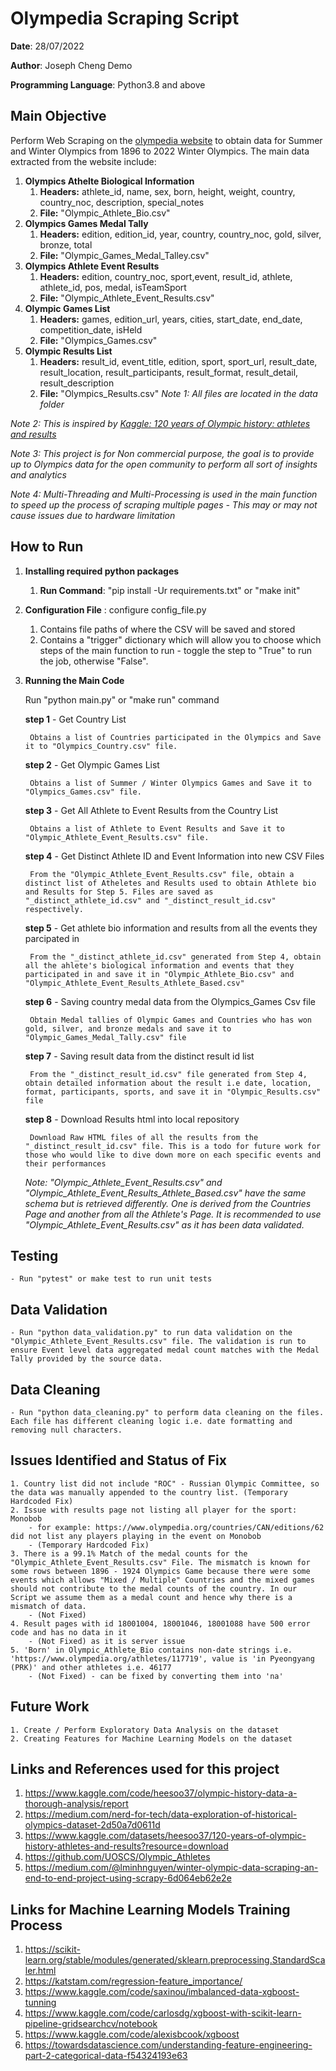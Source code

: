 # Olympedia Scraping Script

**Date**: 28/07/2022

**Author**: Joseph Cheng Demo

**Programming Language**: Python3.8 and above

## Main Objective

Perform Web Scraping on the [olympedia website](http://www.olympedia.org/) to obtain data for Summer and Winter Olympics from 1896 to 2022 Winter Olympics. The main data extracted from the website include:

1. **Olympics Athelte Biological Information**
    1. **Headers:** athlete_id, name, sex, born, height, weight, country, country_noc, description, special_notes
    2. **File:** "Olympic_Athlete_Bio.csv"
2. **Olympics Games Medal Tally**
    1. **Headers:** edition, edition_id, year, country, country_noc, gold, silver, bronze, total
    2. **File:** "Olympic_Games_Medal_Talley.csv"
3. **Olympics Athlete Event Results**
    1. **Headers:** edition, country_noc, sport,event, result_id, athlete, athlete_id, pos, medal, isTeamSport
    2. **File:** "Olympic_Athlete_Event_Results.csv"
4. **Olympic Games List**
    1. **Headers:** games, edition_url, years, cities, start_date, end_date, competition_date, isHeld
    2. **File:** "Olympics_Games.csv"
5. **Olympic Results List**
    1. **Headers:** result_id, event_title, edition, sport, sport_url, result_date, result_location, result_participants, result_format, result_detail, result_description
    2. **File:** "Olympics_Results.csv"
<em>Note 1: All files are located in the data folder </em> 

<em>Note 2: This is inspired by [Kaggle: 120 years of Olympic history: athletes and results
](https://www.kaggle.com/datasets/heesoo37/120-years-of-olympic-history-athletes-and-results?resource=download)</em>

<em>Note 3: This project is for Non commercial purpose, the goal is to provide up to Olympics data for the open community to perform all sort of insights and analytics </em>

<em>Note 4: Multi-Threading and Multi-Processing is used in the main function to speed up the process of scraping multiple pages - This may or may not cause issues due to hardware limitation</em>


## How to Run ##
1. **Installing required python packages**
    1. **Run Command**: "pip install -Ur requirements.txt" or "make init"
2. **Configuration File** : configure config_file.py
    1. Contains file paths of where the CSV will be saved and stored
    2. Contains a "trigger" dictionary which will allow you to choose which steps of the main function to run - toggle the step to "True" to run the job, otherwise "False".
3. **Running the Main Code**
    
    Run "python main.py" or "make run" command

    **step 1** - Get Country List
        
        Obtains a list of Countries participated in the Olympics and Save it to "Olympics_Country.csv" file.

    **step 2** - Get Olympic Games List
        
        Obtains a list of Summer / Winter Olympics Games and Save it to "Olympics_Games.csv" file.

    **step 3** - Get All Athlete to Event Results from the Country List
        
        Obtains a list of Athlete to Event Results and Save it to "Olympic_Athlete_Event_Results.csv" file.

    **step 4** - Get Distinct Athlete ID and Event Information into new CSV Files
        
        From the "Olympic_Athlete_Event_Results.csv" file, obtain a distinct list of Atheletes and Results used to obtain Athlete bio and Results for Step 5. Files are saved as "_distinct_athlete_id.csv" and "_distinct_result_id.csv" respectively.

    **step 5** - Get athlete bio information and results from all the events they parcipated in
        
        From the "_distinct_athlete_id.csv" generated from Step 4, obtain all the ahlete's biological information and events that they participated in and save it in "Olympic_Athlete_Bio.csv" and "Olympic_Athlete_Event_Results_Athlete_Based.csv"

    **step 6** - Saving country medal data from the Olympics_Games Csv file

        Obtain Medal tallies of Olympic Games and Countries who has won gold, silver, and bronze medals and save it to "Olympic_Games_Medal_Tally.csv" file

    **step 7** - Saving result data from the distinct result id list

        From the "_distinct_result_id.csv" file generated from Step 4, obtain detailed information about the result i.e date, location, format, participants, sports, and save it in "Olympic_Results.csv" file

    **step 8** - Download Results html into local repository

        Download Raw HTML files of all the results from the "_distinct_result_id.csv" file. This is a todo for future work for those who would like to dive down more on each specific events and their performances

    <em>Note: "Olympic_Athlete_Event_Results.csv" and "Olympic_Athlete_Event_Results_Athlete_Based.csv" have the same schema but is retrieved differently. One is derived from the Countries Page and another from all the Athlete's Page. It is recommended to use "Olympic_Athlete_Event_Results.csv" as it has been data validated.</em>

## Testing ##
    - Run "pytest" or make test to run unit tests

## Data Validation ##
    - Run "python data_validation.py" to run data validation on the "Olympic_Athlete_Event_Results.csv" file. The validation is run to ensure Event level data aggregated medal count matches with the Medal Tally provided by the source data.

## Data Cleaning ##
    - Run "python data_cleaning.py" to perform data cleaning on the files. Each file has different cleaning logic i.e. date formatting and removing null characters.

## Issues Identified and Status of Fix ##
    1. Country list did not include "ROC" - Russian Olympic Committee, so the data was manually appended to the country list. (Temporary Hardcoded Fix)
    2. Issue with results page not listing all player for the sport: Monobob
        - for example: https://www.olympedia.org/countries/CAN/editions/62 did not list any players playing in the event on Monobob
        - (Temporary Hardcoded Fix)
    3. There is a 99.1% Match of the medal counts for the "Olympic_Athlete_Event_Results.csv" File. The mismatch is known for some rows between 1896 - 1924 Olympics Game because there were some events which allows "Mixed / Multiple" Countries and the mixed games should not contribute to the medal counts of the country. In our Script we assume them as a medal count and hence why there is a mismatch of data.
        - (Not Fixed)
    4. Result pages with id 18001004, 18001046, 18001088 have 500 error code and has no data in it
        - (Not Fixed) as it is server issue
    5. 'Born' in Olympic_Athlete_Bio contains non-date strings i.e. 'https://www.olympedia.org/athletes/117719', value is 'in Pyeongyang (PRK)' and other athletes i.e. 46177
        - (Not Fixed) - can be fixed by converting them into 'na'

## Future Work ##
    1. Create / Perform Exploratory Data Analysis on the dataset
    2. Creating Features for Machine Learning Models on the dataset

## Links and References used for this project
1. https://www.kaggle.com/code/heesoo37/olympic-history-data-a-thorough-analysis/report
2. https://medium.com/nerd-for-tech/data-exploration-of-historical-olympics-dataset-2d50a7d0611d
3. https://www.kaggle.com/datasets/heesoo37/120-years-of-olympic-history-athletes-and-results?resource=download
4. https://github.com/UOSCS/Olympic_Athletes
5. https://medium.com/@lminhnguyen/winter-olympic-data-scraping-an-end-to-end-project-using-scrapy-6d064eb62e2e

## Links for Machine Learning Models Training Process
1. https://scikit-learn.org/stable/modules/generated/sklearn.preprocessing.StandardScaler.html
2. https://katstam.com/regression-feature_importance/
3. https://www.kaggle.com/code/saxinou/imbalanced-data-xgboost-tunning
4. https://www.kaggle.com/code/carlosdg/xgboost-with-scikit-learn-pipeline-gridsearchcv/notebook
5. https://www.kaggle.com/code/alexisbcook/xgboost
6. https://towardsdatascience.com/understanding-feature-engineering-part-2-categorical-data-f54324193e63
